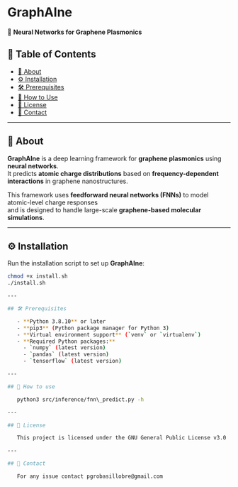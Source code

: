 # GraphAIne  
🚀 **Neural Networks for Graphene Plasmonics**  

## 📌 Table of Contents
- [📖 About](#about)
- [⚙️ Installation](#installation)
- [🛠 Prerequisites](#prerequisites)
- [🚀 How to Use](#how-to-use)
- [📜 License](#license)
- [📩 Contact](#contact)

---

## 📖 About
**GraphAIne** is a deep learning framework for **graphene plasmonics** using **neural networks**.  
It predicts **atomic charge distributions** based on **frequency-dependent interactions** in graphene nanostructures.  

This framework uses **feedforward neural networks (FNNs)** to model atomic-level charge responses  
and is designed to handle large-scale **graphene-based molecular simulations**.

---

## ⚙️  Installation
Run the installation script to set up **GraphAIne**:
```sh
chmod +x install.sh
./install.sh

---

## 🛠 Prerequisites

   - **Python 3.8.10** or later
   - **pip3** (Python package manager for Python 3)
   - **Virtual environment support** (`venv` or `virtualenv`)
   - **Required Python packages:**
     - `numpy` (latest version)
     - `pandas` (latest version)
     - `tensorflow` (latest version)

---

## 🚀 How to use

   python3 src/inference/fnn\_predict.py -h

---

## 📜 License 

   This project is licensed under the GNU General Public License v3.0

---

## 📩 Contact

   For any issue contact pgrobasillobre@gmail.com
   

